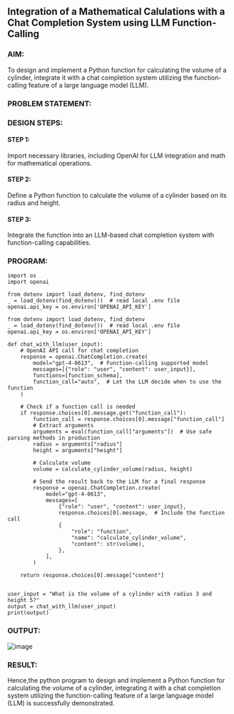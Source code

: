 ## Integration of a Mathematical Calulations with a Chat Completion System using LLM Function-Calling

### AIM:
To design and implement a Python function for calculating the volume of a cylinder, integrate it with a chat completion system utilizing the function-calling feature of a large language model (LLM).

### PROBLEM STATEMENT:

### DESIGN STEPS:

#### STEP 1:
Import necessary libraries, including OpenAI for LLM integration and math for mathematical operations.

#### STEP 2:
Define a Python function to calculate the volume of a cylinder based on its radius and height.
#### STEP 3:
Integrate the function into an LLM-based chat completion system with function-calling capabilities.
### PROGRAM:
```
import os
import openai
```
```
from dotenv import load_dotenv, find_dotenv
_ = load_dotenv(find_dotenv())  # read local .env file
openai.api_key = os.environ['OPENAI_API_KEY']
```
```
from dotenv import load_dotenv, find_dotenv
_ = load_dotenv(find_dotenv())  # read local .env file
openai.api_key = os.environ['OPENAI_API_KEY']
```
```
def chat_with_llm(user_input):
    # OpenAI API call for chat completion
    response = openai.ChatCompletion.create(
        model="gpt-4-0613",  # Function-calling supported model
        messages=[{"role": "user", "content": user_input}],
        functions=[function_schema],
        function_call="auto",  # Let the LLM decide when to use the function
    )

    # Check if a function call is needed
    if response.choices[0].message.get("function_call"):
        function_call = response.choices[0].message["function_call"]
        # Extract arguments
        arguments = eval(function_call["arguments"])  # Use safe parsing methods in production
        radius = arguments["radius"]
        height = arguments["height"]

        # Calculate volume
        volume = calculate_cylinder_volume(radius, height)

        # Send the result back to the LLM for a final response
        response = openai.ChatCompletion.create(
            model="gpt-4-0613",
            messages=[
                {"role": "user", "content": user_input},
                response.choices[0].message,  # Include the function call
                {
                    "role": "function",
                    "name": "calculate_cylinder_volume",
                    "content": str(volume),
                },
            ],
        )
    
    return response.choices[0].message["content"]
```
```

user_input = "What is the volume of a cylinder with radius 3 and height 5?"
output = chat_with_llm(user_input)
print(output)
```
### OUTPUT:
![image](https://github.com/user-attachments/assets/1be3d6a9-4ca2-4484-a791-42fcf684cb19)

### RESULT:
Hence,the python program to design and implement a Python function for calculating the volume of a cylinder, integrating it with a chat completion system utilizing the function-calling feature of a large language model (LLM) is successfully demonstrated.

